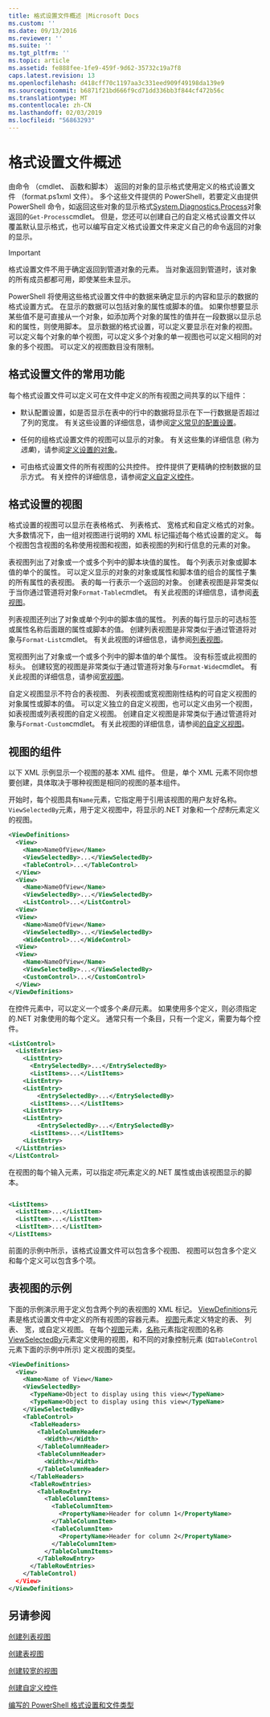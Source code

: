 ```yaml
---
title: 格式设置文件概述 |Microsoft Docs
ms.custom: ''
ms.date: 09/13/2016
ms.reviewer: ''
ms.suite: ''
ms.tgt_pltfrm: ''
ms.topic: article
ms.assetid: fe888fee-1fe9-459f-9d62-35732c19a7f8
caps.latest.revision: 13
ms.openlocfilehash: d418cff70c1197aa3c331eed909f49198da139e9
ms.sourcegitcommit: b6871f21bd666f9cd71dd336bb3f844cf472b56c
ms.translationtype: MT
ms.contentlocale: zh-CN
ms.lasthandoff: 02/03/2019
ms.locfileid: "56863293"
---
```

# <a name="formatting-file-overview"></a>格式设置文件概述

由命令 （cmdlet、 函数和脚本） 返回的对象的显示格式使用定义的格式设置文件 （format.ps1xml 文件）。 多个这些文件提供的 PowerShell，若要定义由提供 PowerShell 命令，如返回这些对象的显示格式[System.Diagnostics.Process](/dotnet/api/System.Diagnostics.Process)对象返回的`Get-Process`cmdlet。 但是，您还可以创建自己的自定义格式设置文件以覆盖默认显示格式，也可以编写自定义格式设置文件来定义自己的命令返回的对象的显示。

> [!IMPORTANT]
> 格式设置文件不用于确定返回到管道对象的元素。 当对象返回到管道时，该对象的所有成员都都可用，即使某些未显示。

PowerShell 将使用这些格式设置文件中的数据来确定显示的内容和显示的数据的格式设置方式。 在显示的数据可以包括对象的属性或脚本的值。 如果你想要显示某些值不是可直接从一个对象，如添加两个对象的属性的值并在一段数据以显示总和的属性，则使用脚本。 显示数据的格式设置，可以定义要显示在对象的视图。 可以定义每个对象的单个视图，可以定义多个对象的单一视图也可以定义相同的对象的多个视图。 可以定义的视图数目没有限制。

## <a name="common-features-of-formatting-files"></a>格式设置文件的常用功能

每个格式设置文件可以定义可在文件中定义的所有视图之间共享的以下组件：

- 默认配置设置，如是否显示在表中的行中的数据将显示在下一行数据是否超过了列的宽度。 有关这些设置的详细信息，请参阅[定义常见的配置设置](./defining-common-configuration-features.md)。

- 任何的组格式设置文件的视图可以显示的对象。 有关这些集的详细信息 (称为*选集*)，请参阅[定义设置的对象](./defining-selection-sets.md)。

- 可由格式设置文件的所有视图的公共控件。 控件提供了更精确的控制数据的显示方式。 有关控件的详细信息，请参阅[定义自定义控件](./creating-custom-controls.md)。

## <a name="formatting-views"></a>格式设置的视图

格式设置的视图可以显示在表格格式、 列表格式、 宽格式和自定义格式的对象。 大多数情况下，由一组对视图进行说明的 XML 标记描述每个格式设置的定义。 每个视图包含视图的名称使用视图和视图，如表视图的列和行信息的元素的对象。

表视图列出了对象或一个或多个列中的脚本块值的属性。 每个列表示对象或脚本值的单个的属性。 可以定义显示的对象的对象或属性和脚本值的组合的属性子集的所有属性的表视图。 表的每一行表示一个返回的对象。 创建表视图是非常类似于当你通过管道将对象`Format-Table`cmdlet。 有关此视图的详细信息，请参阅[表视图](./creating-a-table-view.md)。

列表视图还列出了对象或单个列中的脚本值的属性。 列表的每行显示的可选标签或属性名称后面跟的属性或脚本的值。 创建列表视图是非常类似于通过管道将对象与`Format-List`cmdlet。 有关此视图的详细信息，请参阅[列表视图](./creating-a-list-view.md)。

宽视图列出了对象或一个或多个列中的脚本值的单个属性。 没有标签或此视图的标头。 创建较宽的视图是非常类似于通过管道将对象与`Format-Wide`cmdlet。 有关此视图的详细信息，请参阅[宽视图](./creating-a-wide-view.md)。

自定义视图显示不符合的表视图、 列表视图或宽视图刚性结构的可自定义视图的对象属性或脚本的值。 可以定义独立的自定义视图，也可以定义由另一个视图，如表视图或列表视图的自定义视图。 创建自定义视图是非常类似于通过管道将对象与`Format-Custom`cmdlet。 有关此视图的详细信息，请参阅[的自定义视图](./creating-custom-controls.md)。

## <a name="components-of-a-view"></a>视图的组件

以下 XML 示例显示一个视图的基本 XML 组件。 但是，单个 XML 元素不同你想要创建，具体取决于哪种视图是相同的视图的基本组件。

开始时，每个视图具有`Name`元素，它指定用于引用该视图的用户友好名称。 `ViewSelectedBy`元素，用于定义视图中，将显示的.NET 对象和一个*控制*元素定义的视图。

```xml
<ViewDefinitions>
  <View>
    <Name>NameOfView</Name>
    <ViewSelectedBy>...</ViewSelectedBy>
    <TableControl>...</TableControl>
  </View>
  <View>
    <Name>NameOfView</Name>
    <ViewSelectedBy>...</ViewSelectedBy>
    <ListControl>...</ListControl>
  <View>
  <View>
    <Name>NameOfView</Name>
    <ViewSelectedBy>...</ViewSelectedBy>
    <WideControl>...</WideControl>
  <View>
  <View>
    <Name>NameOfView</Name>
    <ViewSelectedBy>...</ViewSelectedBy>
    <CustomControl>...</CustomControl>
  </View>
</ViewDefinitions>

```

在控件元素中，可以定义一个或多个*条目*元素。 如果使用多个定义，则必须指定的.NET 对象使用的每个定义。 通常只有一个条目，只有一个定义，需要为每个控件。

```xml
<ListControl>
  <ListEntries>
    <ListEntry>
      <EntrySelectedBy>...</EntrySelectedBy>
      <ListItems>...</ListItems>
    <ListEntry>
    <ListEntry>
        <EntrySelectedBy>...</EntrySelectedBy>
      <ListItems>...</ListItems>
    <ListEntry>
    <ListEntry>
        <EntrySelectedBy>...</EntrySelectedBy>
      <ListItems>...</ListItems>
    <ListEntry>
  </ListEntries>
</ListControl>

```

在视图的每个输入元素，可以指定*项*元素定义的.NET 属性或由该视图显示的脚本。

```xml

<ListItems>
  <ListItem>...</ListItem>
  <ListItem>...</ListItem>
  <ListItem>...</ListItem>
</ListItems>

```

前面的示例中所示，该格式设置文件可以包含多个视图、 视图可以包含多个定义和每个定义可以包含多个项。

## <a name="example-of-a-table-view"></a>表视图的示例

下面的示例演示用于定义包含两个列的表视图的 XML 标记。 [ViewDefinitions](./viewdefinitions-element-format.md)元素是格式设置文件中定义的所有视图的容器元素。 [视图](./view-element-format.md)元素定义特定的表、 列表、 宽，或自定义视图。 在每个[视图](./view-element-format.md)元素，[名称](./name-element-for-view-format.md)元素指定视图的名称[ViewSelectedBy](./viewselectedby-element-format.md)元素定义使用的视图，和不同的对象控制元素 (如`TableControl`元素下面的示例中所示) 定义视图的类型。

```xml
<ViewDefinitions>
  <View>
    <Name>Name of View</Name>
    <ViewSelectedBy>
      <TypeName>Object to display using this view</TypeName>
      <TypeName>Object to display using this view</TypeName>
    </ViewSelectedBy>
    <TableControl>
      <TableHeaders>
        <TableColumnHeader>
          <Width></Width>
        </TableColumnHeader>
        <TableColumnHeader>
          <Width></Width>
        </TableColumnHeader>
      </TableHeaders>
      <TableRowEntries>
        <TableRowEntry>
          <TableColumnItems>
            <TableColumnItem>
              <PropertyName>Header for column 1</PropertyName>
            </TableColumnItem>
            <TableColumnItem>
              <PropertyName>Header for column 2</PropertyName>
            </TableColumnItem>
          </TableColumnItems>
        </TableRowEntry>
      </TableRowEntries>
    </TableControl)
  </View>
</ViewDefinitions>

```

## <a name="see-also"></a>另请参阅

[创建列表视图](./creating-a-list-view.md)

[创建表视图](./creating-a-table-view.md)

[创建较宽的视图](./creating-a-wide-view.md)

[创建自定义控件](./creating-custom-controls.md)

[编写的 PowerShell 格式设置和文件类型](./writing-a-powershell-formatting-file.md)
